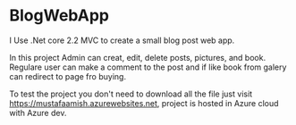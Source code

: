 # BlogWebApp

I Use .Net core 2.2 MVC to create a small blog post web app.

In this project Admin can creat, edit, delete posts, pictures, and book.
Regulare user can make a comment to the post and if like book from galery can redirect to page fro buying.

To test the project you don't need to download all the file just visit https://mustafaamish.azurewebsites.net, project is hosted in Azure cloud with Azure dev.



